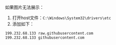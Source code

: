 如果图片无法展示：
1. 打开host文件：`C:\Windows\System32\drivers\etc`
2. 添加如下：
```
199.232.68.133 raw.githubusercontent.com
199.232.68.133 githubusercontent.com
```